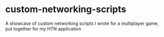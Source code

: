 # custom-networking-scripts

A showcase of custom networking scripts I wrote for a multiplayer game, put together for my HTN application
